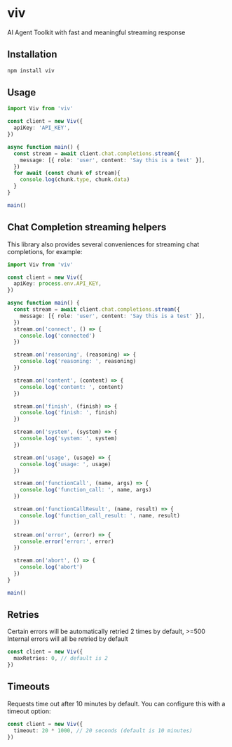 # viv

AI Agent Toolkit with fast and meaningful streaming response

## Installation

```bash
npm install viv
```

## Usage

```ts
import Viv from 'viv'

const client = new Viv({
  apiKey: 'API_KEY',
})

async function main() {
  const stream = await client.chat.completions.stream({
    message: [{ role: 'user', content: 'Say this is a test' }],
  })
  for await (const chunk of stream){
    console.log(chunk.type, chunk.data)
  }
}

main()
```

## Chat Completion streaming helpers

This library also provides several conveniences for streaming chat completions, for example:

```ts
import Viv from 'viv'

const client = new Viv({
  apiKey: process.env.API_KEY,
})

async function main() {
  const stream = await client.chat.completions.stream({
    message: [{ role: 'user', content: 'Say this is a test' }],
  })
  stream.on('connect', () => {
    console.log('connected')
  })

  stream.on('reasoning', (reasoning) => {
    console.log('reasoning: ', reasoning)
  })

  stream.on('content', (content) => {
    console.log('content: ', content)
  })

  stream.on('finish', (finish) => {
    console.log('finish: ', finish)
  })

  stream.on('system', (system) => {
    console.log('system: ', system)
  })

  stream.on('usage', (usage) => {
    console.log('usage: ', usage)
  })

  stream.on('functionCall', (name, args) => {
    console.log('function_call: ', name, args)
  })

  stream.on('functionCallResult', (name, result) => {
    console.log('function_call_result: ', name, result)
  })

  stream.on('error', (error) => {
    console.error('error:', error)
  })

  stream.on('abort', () => {
    console.log('abort')
  })
}

main()
```

## Retries

Certain errors will be automatically retried 2 times by default, >=500 Internal errors will all be retried by default

```ts
const client = new Viv({
  maxRetries: 0, // default is 2
})
```

## Timeouts
Requests time out after 10 minutes by default. You can configure this with a timeout option:

```ts
const client = new Viv({
  timeout: 20 * 1000, // 20 seconds (default is 10 minutes)
})
```
